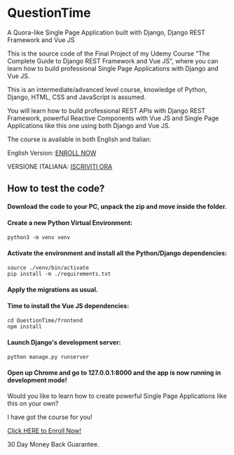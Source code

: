 # QuestionTime
A Quora-like Single Page Application built with Django, Django REST Framework and Vue JS

This is the source code of the Final Project of my Udemy Course "The Complete Guide to Django REST Framework and Vue JS", where you can learn how to build professional Single Page Applications with Django and Vue JS. 

This is an intermediate/advanced level course, knowledge of Python, Django, HTML, CSS and JavaScript is assumed. 

You will learn how to build professional REST APIs with Django REST Framework, powerful Reactive Components with Vue JS and Single Page Applications like this one using both Django and Vue JS.

The course is available in both English and Italian:

English Version: [ENROLL NOW](https://www.udemy.com/the-complete-guide-to-django-rest-framework-and-vue-js/?couponCode=PROMO_LAUNCH)

VERSIONE ITALIANA: [ISCRIVITI ORA](https://www.udemy.com/the-complete-guide-to-django-rest-framework-and-vue-js/?couponCode=PROMO_LAUNCH)

## How to test the code?

#### Download the code to your PC, unpack the zip and move inside the folder.

#### Create a new Python Virtual Environment:
```
python3 -m venv venv
```

#### Activate the environment and install all the Python/Django dependencies:

```
source ./venv/bin/activate
pip install -m ./requirements.txt
```

#### Apply the migrations as usual.

#### Time to install the Vue JS dependencies:
```
cd QuestionTime/frontend
npm install
```

#### Launch Django's development server:
```
python manage.py runserver
```

#### Open up Chrome and go to 127.0.0.1:8000 and the app is now running in development mode!

Would you like to learn how to create powerful Single Page Applications like this on your own?

I have got the course for you!

[Click HERE to Enroll Now!](https://www.udemy.com/the-complete-guide-to-django-rest-framework-and-vue-js/?couponCode=PROMO_LAUNCH)

30 Day Money Back Guarantee.
